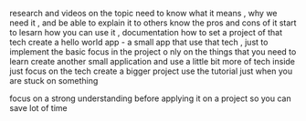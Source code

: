 research and videos on the topic 
need to know what it means , why we need it , and be able to explain it to others 
know the pros and cons of it 
start to lesarn how you can use it , documentation
how to set a project of that tech 
create a hello world app - a small app that use that tech , just to implement the basic 
focus in the project o nly on the things that you need to learn 
create another small application and use a little bit more of tech inside 
just focus on the tech 
create a bigger project 
use the tutorial just when you are stuck on something 

focus on a strong understanding before applying it on a project so you can save lot of time 